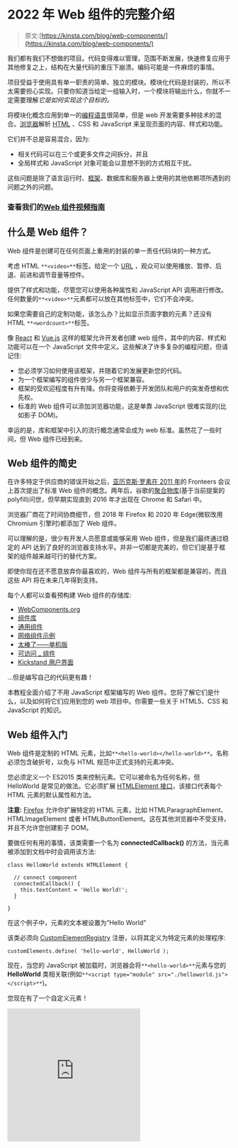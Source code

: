 # 2022 年 Web 组件的完整介绍

> 原文:[https://kinsta.com/blog/web-components/](https://kinsta.com/blog/web-components/)

我们都有我们不想做的项目。代码变得难以管理，范围不断发展，快速修复应用于其他修复之上，结构在大量代码的重压下崩溃。编码可能是一件麻烦的事情。

项目受益于使用具有单一职责的简单、独立的模块。模块化代码是封装的，所以不太需要担心实现。只要你知道当给定一组输入时，一个模块将输出什么，你就不一定需要理解*它是如何实现这个目标的。*

将模块化概念应用到单一的[编程语言](https://kinsta.com/blog/best-programming-language-to-learn/)很简单，但是 web 开发需要多种技术的混合。[浏览器](https://kinsta.com/browser-market-share/)解析 [HTML](https://kinsta.com/blog/html-vs-html5/) 、CSS 和 JavaScript 来呈现页面的内容、样式和功能。

它们并不总是容易混合，因为:

*   相关代码可以在三个或更多文件之间拆分，并且
*   全局样式和 JavaScript 对象可能会以意想不到的方式相互干扰。

这些问题是除了语言运行时、[框架](https://kinsta.com/blog/javascript-libraries/)、数据库和服务器上使用的其他依赖项所遇到的问题之外的问题。

### 查看我们的[Web 组件视频指南](https://www.youtube.com/watch?v=hVxZ-te0kio)

## 什么是 Web 组件？

Web 组件是创建可在任何页面上重用的封装的单一责任代码块的一种方式。









考虑 HTML `**<video>**`标签。给定一个 [URL](https://kinsta.com/knowledgebase/what-is-a-url/) ，观众可以使用播放、暂停、后退、前进和调节音量等控件。

提供了样式和功能，尽管您可以使用各种属性和 JavaScript API 调用进行修改。任何数量的`**<video>**`元素都可以放在其他标签中，它们不会冲突。

如果您需要自己的定制功能，该怎么办？比如显示页面字数的元素？还没有 HTML `**<wordcount>**`标签。

像 [React](https://kinsta.com/blog/javascript-libraries/#reactjs) 和 [Vue.js](https://kinsta.com/blog/vue-js/) 这样的框架允许开发者创建 web 组件，其中的内容、样式和功能可以在一个 JavaScript 文件中定义。这些解决了许多复杂的编程问题，但请记住:

*   您必须学习如何使用该框架，并随着它的发展更新您的代码。
*   为一个框架编写的组件很少与另一个框架兼容。
*   框架的受欢迎程度有升有降。你将变得依赖于开发团队和用户的突发奇想和优先权。
*   标准的 Web 组件可以添加浏览器功能，这是单靠 JavaScript 很难实现的(比如影子 DOM)。

幸运的是，库和框架中引入的流行概念通常会成为 web 标准。虽然花了一些时间，但 Web 组件已经到来。

## Web 组件的简史

在许多特定于供应商的错误开始之后，[亚历克斯·罗素在 2011 年](https://fronteers.nl/congres/2011/sessions/web-components-and-model-driven-views-alex-russell)的 Fronteers 会议上首次提出了标准 Web 组件的概念。两年后，谷歌的[聚合物库](https://github.com/Polymer/polymer)(基于当前提案的 polyfill)问世，但早期实现直到 2016 年才出现在 Chrome 和 Safari 中。

浏览器厂商花了时间协商细节，但 2018 年 Firefox 和 2020 年 Edge(微软改用 Chromium 引擎时)都添加了 Web 组件。

可以理解的是，很少有开发人员愿意或能够采用 Web 组件，但是我们最终通过稳定的 API 达到了良好的浏览器支持水平。并非一切都是完美的，但它们是基于框架的组件越来越可行的替代方案。

即使你现在还不愿意放弃你最喜欢的，Web 组件与所有的框架都是兼容的，而且这些 API 将在未来几年得到支持。

每个人都可以查看预构建 Web 组件的存储库:

*   [WebComponents.org](https://www.webcomponents.org/)
*   [组件库](https://component.gallery/)
*   [通用组件](https://genericcomponents.netlify.app/)
*   [网络组件示例](https://github.com/mdn/web-components-examples)
*   [太棒了——单机版](https://github.com/davatron5000/awesome-standalones)
*   [可访问 _ 组件](https://github.com/scottaohara/accessible_components)
*   [Kickstand 用户界面](https://kickstand-ui.com/)

…但是编写自己的代码更有趣！

本教程全面介绍了不用 JavaScript 框架编写的 Web 组件。您将了解它们是什么，以及如何将它们应用到您的 web 项目中。你需要一些关于 HTML5、CSS 和 JavaScript 的知识。

## Web 组件入门

Web 组件是定制的 HTML 元素，比如`**<hello-world></hello-world>**`。名称必须包含破折号，以免与 HTML 规范中正式支持的元素冲突。

您必须定义一个 ES2015 类来控制元素。它可以被命名为任何名称，但 HelloWorld 是常见的做法。它必须扩展 [HTMLElement 接口](https://developer.mozilla.org/docs/Web/API/HTMLElement)，该接口代表每个 HTML 元素的默认属性和方法。

**注意:** [Firefox](https://kinsta.com/blog/most-secure-browser/#3-firefox) 允许你扩展特定的 HTML 元素，比如 HTMLParagraphElement、HTMLImageElement 或者 HTMLButtonElement。这在其他浏览器中不受支持，并且不允许您创建影子 DOM。

要做任何有用的事情，该类需要一个名为 **connectedCallback()** 的方法，当元素被添加到文档中时会调用该方法:

```
class HelloWorld extends HTMLElement {

  // connect component
  connectedCallback() {
    this.textContent = 'Hello World!';
  }

} 
```

在这个例子中，元素的文本被设置为“Hello World”

该类必须向 [CustomElementRegistry](https://developer.mozilla.org/docs/Web/API/CustomElementRegistry) 注册，以将其定义为特定元素的处理程序:

```
customElements.define( 'hello-world', HelloWorld ); 
```

现在，当您的 JavaScript 被加载时，浏览器会将`**<hello-world>**`元素与您的 **HelloWorld** 类相关联(例如`**<script type="module" src="./helloworld.js"></script>**`)。

您现在有了一个自定义元素！

<iframe class="wp-embedded-content" sandbox="allow-scripts" security="restricted" title="<hello-world> component" src="https://codepen.io/craigbuckler/embed/preview/WNpaxPN?default-tabs=js%2Cresult&amp;height=300&amp;host=https%3A%2F%2Fcodepen.io&amp;slug-hash=WNpaxPN#?secret=1qOrTEtWbL" data-secret="1qOrTEtWbL" scrolling="no" frameborder="0" height="300"></p> <p><a href="https://codepen.io/craigbuckler/pen/WNpaxPN"> CodePen 演示</a></p> <p>该组件可以像任何其他元素一样在 CSS 中设置样式:</p> <pre><code class="language-css">hello-world {&#13; font-weight: bold;&#13; color: red;&#13; }&#13; </code></pre>  <h3>添加属性</h3> <p>这个组件没有什么好处，因为无论如何都会输出相同的文本。像任何其他元素一样，我们可以添加 HTML 属性:</p> <pre><code class="language-html">&lt;hello-world name="Craig"&gt;&lt;/hello-world&gt;&#13; </code></pre> <p>这可能会覆盖文本，因此“你好克雷格！”已显示。为了实现这一点，您可以向<b> HelloWorld </b>类添加一个<b>构造函数()</b>，该函数在创建每个对象时运行。它必须:</p> <ol> <li>调用<b> super() </b>方法初始化父 HTMLElement，并</li> <li>进行其他初始化。在这种情况下，我们将定义一个默认设置为“World”的<b> name </b>属性:</li> </ol> <pre><code class="language-js">class HelloWorld extends HTMLElement {&#13; &#13; constructor() {&#13; super();&#13; this.name = 'World';&#13; }&#13; &#13; // more code...&#13; </code></pre> <p>您的组件只关心<b>名称</b>属性。静态<b> observedAttributes() </b>属性应该返回要观察的属性数组:</p> <pre><code class="language-js">// component attributes&#13; static get observedAttributes() {&#13; return ['name'];&#13; }&#13; </code></pre> <p>在 HTML 中定义属性或使用 JavaScript 更改属性时，会调用一个<b>attributeChangedCallback()</b>方法。它传递了属性名、旧值和新值:</p> <pre><code class="language-js">// attribute change&#13; attributeChangedCallback(property, oldValue, newValue) {&#13; &#13; if (oldValue === newValue) return;&#13; this[ property ] = newValue;&#13; &#13; }&#13; </code></pre> <p>在这个例子中，只有<b> name </b>属性会被更新，但是您可以根据需要添加额外的属性。</p> <p>最后，您需要调整<b> connectedCallback() </b>方法中的消息:</p> <pre><code class="language-js">// connect component&#13; connectedCallback() {&#13; &#13; this.textContent = `Hello ${ this.name }!`;&#13; &#13; }&#13; </code></pre> <p><a href="https://codepen.io/craigbuckler/pen/BaWqLOK"> CodePen 演示</a></p> <h3>生命周期方法</h3> <p>在 Web 组件状态的整个生命周期中，浏览器会自动调用六种方法。这里提供了完整的列表，尽管您已经在上面的示例中看到了前四个:</p> <h4>构造函数()</h4> <p>当组件第一次初始化时调用它。它必须调用<b> super() </b>，并可以设置任何默认值或执行其他预渲染过程。</p> <h4>静态观察属性()</h4> <p>返回浏览器将观察的属性数组。</p> <h4>attributeChangedCallback(propertyName, <b> oldValue, newValue) </b></h4> <p>每当观察到的属性改变时调用。那些在 HTML 中定义的会被立即传递，但是 JavaScript 可以修改它们:</p> <pre><code class="language-js">document.querySelector('hello-world').setAttribute('name', 'Everyone');&#13; </code></pre> <p>发生这种情况时，该方法可能需要触发重新呈现。</p> <h4>connectedCallback()</h4> <p>当 Web 组件附加到文档对象模型时，将调用此函数。它应该运行任何需要的渲染。</p> <h4>disconnectedCallback()</h4> <p>当 Web 组件从文档对象模型中删除时，就会调用它。如果你需要清理，比如删除存储的状态或者中止 Ajax 请求，这可能是有用的。</p> <h4>已采用回调()</h4> <p>当一个 Web 组件从一个文档移动到另一个文档时，调用这个函数。你可能会发现它的用处，尽管我一直在努力想出任何案例！<br/> </p> <h2>Web 组件如何与其他元素交互</h2> <p>Web 组件提供了一些 JavaScript 框架中没有的独特功能。</p> <h3>影子王国</h3> <p>虽然我们在上面构建的 Web 组件可以工作，但它不能免受外界干扰，CSS 或 JavaScript 可以修改它。类似地，您为组件定义的样式可能会泄露出去并影响到其他组件。</p> <p>影子 DOM 通过将一个单独的 DOM 附加到 Web 组件来解决这个封装问题:</p> <pre><code class="language-js">const shadow = this.attachShadow({ mode: 'closed' });&#13; </code></pre> <p>该模式可以是:</p><div class="in-post-container"> <div class="dialog__content"> <h2 class="heading--large text--center color--white mb--30">注册订阅时事通讯</h2>  </div>  <div class="box box--noshadow has-gray-background-color newsletter-cta"> <div class="newsletter-cta__content"> <h3 class="heading" style="font-size: 2rem;">想知道我们是怎么让流量增长超过 1000%的吗？</h3> <p class="mt--10 mb--20">加入 20，000 多名获得我们每周时事通讯和内部消息的人的行列吧！</p> </div> <a href="#newsletter" data-dialog-src="#newsletter" class="button button--purple newsletter-cta__button"> Subscribe Now </a> </div> </div> <ol> <li><b>【open】</b>—外层页面的 JavaScript 可以访问影子 DOM(使用<a href="https://developer.mozilla.org/docs/Web/API/Element/shadowRoot"> Element.shadowRoot </a>)，或者</li> <li><b>“关闭”</b> —影子 DOM 只能在 Web 组件中访问。</li> </ol> <p>阴影 DOM 可以像任何其他 DOM 元素一样进行操作:</p> <pre><code class="language-js">connectedCallback() {&#13; &#13; const shadow = this.attachShadow({ mode: 'closed' });&#13; &#13; shadow.innerHTML = `&#13; &lt;style&gt;&#13; p {&#13; text-align: center;&#13; font-weight: normal;&#13; padding: 1em;&#13; margin: 0 0 2em 0;&#13; background-color: #eee;&#13; border: 1px solid #666;&#13; }&#13; &lt;/style&gt;&#13; &#13; &lt;p&gt;Hello ${ this.name }!&lt;/p&gt;`;&#13; &#13; }&#13; </code></pre> <p>该组件现在在一个<code><b>&lt;p&gt;</b></code>元素中呈现“Hello”文本并设置样式。它不能被组件外的 JavaScript 或 CSS 修改，尽管有些样式如<a href="https://kinsta.com/blog/html-fonts/">字体</a>和颜色是从页面继承的，因为它们没有被显式定义。</p> <p><a href="https://codepen.io/craigbuckler/pen/rNyqyJJ"> CodePen 演示</a></p> <p>此 Web 组件范围内的样式不能影响页面上的其他段落，甚至不能影响其他<code><b>&lt;hello-world&gt;</b></code>组件。</p> <p>请注意，CSS <code>:host</code>选择器可以从 Web 组件内部设计外部<code><b>&lt;hello-world&gt;</b></code>元素的样式:</p> <pre><code class="language-css">:host {&#13; transform: rotate(180deg);&#13; }&#13; </code></pre> <p>您还可以设置元素使用特定类时要应用的样式，例如<code><b>&lt;hello-world class="rotate90"&gt;</b></code>:</p> <pre><code class="language-css">:host(.rotate90) {&#13; transform: rotate(90deg);&#13; }&#13; </code></pre> <h3>HTML 模板</h3> <p>对于更复杂的 Web 组件来说，在脚本中定义 HTML 可能变得不切实际。模板允许您在页面中定义 Web 组件可以使用的 HTML 块。这有几个好处:</p> <ol> <li>您可以调整 HTML 代码，而不必重写 JavaScript 中的字符串。</li> <li>可以定制组件，而不必为每种类型创建单独的 JavaScript 类。</li> <li>在 HTML 中定义 HTML 更容易，而且在组件呈现之前，可以在服务器或客户机上修改它。</li> </ol> <p>模板是在一个<code><b>&lt;template&gt;</b></code>标签中定义的，分配一个 ID 很实用，这样就可以在组件类中引用它。本例分三段显示“你好”消息:</p> <pre><code class="language-html">&lt;template id="hello-world"&gt;&#13; &#13; &lt;style&gt;&#13; p {&#13; text-align: center;&#13; font-weight: normal;&#13; padding: 0.5em;&#13; margin: 1px 0;&#13; background-color: #eee;&#13; border: 1px solid #666;&#13; }&#13; &lt;/style&gt;&#13; &#13; &lt;p class="hw-text"&gt;&lt;/p&gt;&#13; &lt;p class="hw-text"&gt;&lt;/p&gt;&#13; &lt;p class="hw-text"&gt;&lt;/p&gt;&#13; &#13; &lt;/template&gt;&#13; </code></pre> <p>Web 组件类可以访问这个模板，获取它的内容，并<a href="https://kinsta.com/knowledgebase/clone-wordpress-site/">克隆</a>这些元素，以确保在使用它的任何地方都创建一个唯一的 DOM 片段:</p> <pre><code class="language-js">const template = document.getElementById('hello-world').content.cloneNode(true);</code></pre> <p>DOM 可以被修改并直接添加到影子 DOM:</p> <pre><code class="language-js">connectedCallback() {&#13; &#13; const&#13; &#13; shadow = this.attachShadow({ mode: 'closed' }),&#13; template = document.getElementById('hello-world').content.cloneNode(true),&#13; hwMsg = `Hello ${ this.name }`;&#13; &#13; Array.from( template.querySelectorAll('.hw-text') )&#13; .forEach( n =&gt; n.textContent = hwMsg );&#13; &#13; shadow.append( template );&#13; &#13; }&#13; </code></pre> <p><a href="https://codepen.io/craigbuckler/pen/QWpZvdQ"> CodePen 演示</a></p> <h3>模板插槽</h3> <p>插槽允许您自定义模板。假设您想要使用您的<code><b>&lt;hello-world&gt;</b></code> Web 组件，但是将消息放在影子 DOM 中的<b>&lt;&gt;</b>标题内。您可以编写以下代码:</p> <pre><code class="language-html">&lt;hello-world name="Craig"&gt;&#13; &#13; &lt;h1 slot="msgtext"&gt;Hello Default!&lt;/h1&gt;&#13; &#13; &lt;/hello-world&gt;&#13; </code></pre> <p>(注意<b>槽</b>属性。)</p> <p>您可以选择添加其他元素，如另一个段落:</p> <pre><code class="language-html">&lt;hello-world name="Craig"&gt;&#13; &#13; &lt;h1 slot="msgtext"&gt;Hello Default!&lt;/h1&gt;&#13; &lt;p&gt;This text will become part of the component.&lt;/p&gt;&#13; &#13; &lt;/hello-world&gt;&#13; </code></pre> <p>插槽现在可以在您的模板中实现:</p> <div class="in-post-container"> <div id="simple-promo"> <div class="mb--20 mt--0 heading--normal"> <p>需要一个给你带来竞争优势的托管解决方案吗？Kinsta 为您提供了令人难以置信的速度、一流的安全性和自动伸缩功能。<a onclick="gtag('event', 'click', {'event_category': 'blog-article', 'event_label': 'blog-inarticle-minimaltext'})" href="https://kinsta.com/plans/?in-article-cta">查看我们的计划</a></p> </div> </div> </div> <pre><code class="language-html">&lt;template id="hello-world"&gt;&#13; &#13; &lt;slot name="msgtext" class="hw-text"&gt;&lt;/slot&gt;&#13; &#13; &lt;slot&gt;&lt;/slot&gt;&#13; &#13; &lt;/template&gt;&#13; </code></pre> <p>设置为“msgtext”(<code><b>&lt;h1&gt;</b></code>)的元素槽属性被插入到名为“msgtext”的<code><b>&lt;slot&gt;</b></code>处没有为<code><b>&lt;p&gt;</b></code>分配插槽名称，但是它被用于下一个可用的未命名的<code><b>&lt;slot&gt;</b></code>。实际上，模板变成了:</p> <pre><code class="language-html">&lt;template id="hello-world"&gt;&#13; &#13; &lt;slot name="msgtext" class="hw-text"&gt;&#13; &lt;h1 slot="msgtext"&gt;Hello Default!&lt;/h1&gt;&#13; &lt;/slot&gt;&#13; &#13; &lt;slot&gt;&#13; &lt;p&gt;This text will become part of the component.&lt;/p&gt;&#13; &lt;/slot&gt;&#13; &#13; &lt;/template&gt;&#13; </code></pre> <p>现实中没这么简单。阴影 DOM <i>中的一个<code><b>&lt;slot&gt;</b></code>元素将</i>指向插入的元素。您只能通过定位一个<code><b>&lt;slot&gt;</b></code>然后使用<a href="https://developer.mozilla.org/docs/Web/API/HTMLSlotElement/assignedNodes">来访问它们。assignedNodes()方法</a>返回内部子元素的数组。更新后的<b> connectedCallback() </b>方法:</p> <pre><code class="language-js">connectedCallback() {&#13; &#13; const&#13; shadow = this.attachShadow({ mode: 'closed' }),&#13; hwMsg = `Hello ${ this.name }`;&#13; &#13; // append shadow DOM&#13; shadow.append(&#13; document.getElementById('hello-world').content.cloneNode(true)&#13; );&#13; &#13; // find all slots with a hw-text class&#13; Array.from( shadow.querySelectorAll('slot.hw-text') )&#13; &#13; // update first assignedNode in slot&#13; .forEach( n =&gt; n.assignedNodes()[0].textContent = hwMsg );&#13; &#13; }&#13; </code></pre> <p><a href="https://codepen.io/craigbuckler/pen/gOmBBvm"> CodePen 演示</a></p> <p>此外，您不能直接设置插入元素的样式，尽管您可以将 Web 组件中的特定插槽作为目标:</p> <pre><code class="language-html">&lt;template id="hello-world"&gt;&#13; &#13; &lt;style&gt;&#13; slot[name="msgtext"] { color: green; }&#13; &lt;/style&gt;&#13; &#13; &lt;slot name="msgtext" class="hw-text"&gt;&lt;/slot&gt;&#13; &lt;slot&gt;&lt;/slot&gt;&#13; &#13; &lt;/template&gt;&#13; </code></pre> <p>模板槽有点不寻常，但是一个好处是如果 JavaScript 无法运行，你的内容将会显示出来。此代码显示了一个默认的标题和段落，只有在 Web 组件类成功执行时才会被替换:</p> <pre><code class="language-html">&lt;hello-world name="Craig"&gt;&#13; &#13; &lt;h1 slot="msgtext"&gt;Hello Default!&lt;/h1&gt;&#13; &lt;p&gt;This text will become part of the component.&lt;/p&gt;&#13; &#13; &lt;/hello-world&gt;&#13; </code></pre> <p>因此，您可以实现某种形式的渐进增强——即使只是一条<i>“您需要 JavaScript”</i>消息！</p> <h3>声明性阴影 DOM</h3> <p>上面的例子使用 JavaScript 构建了一个影子 DOM。这仍然是唯一的选择，但是正在为 Chrome 开发一个实验性的声明性阴影 DOM。这允许服务器端呈现，并避免任何布局变化或无样式内容的闪烁。</p> <p>HTML 解析器检测到以下代码，它创建了一个与您在上一节中创建的相同的影子 DOM(您需要根据需要更新消息):</p> <pre><code class="language-html">&lt;hello-world name="Craig"&gt;&#13; &#13; &lt;template shadowroot="closed"&gt;&#13; &lt;slot name="msgtext" class="hw-text"&gt;&lt;/slot&gt;&#13; &lt;slot&gt;&lt;/slot&gt;&#13; &lt;/template&gt;&#13; &#13; &lt;h1 slot="msgtext"&gt;Hello Default!&lt;/h1&gt;&#13; &lt;p&gt;This text will become part of the component.&lt;/p&gt;&#13; &#13; &lt;/hello-world&gt;&#13; </code></pre> <p>该功能在任何浏览器中都不可用，也不能保证它能在 Firefox 或 Safari 上使用。您可以<a href="https://web.dev/declarative-shadow-dom/">找到更多关于声明性阴影 DOM </a>的信息，polyfill 很简单，但是要注意实现可能会改变。</p> <h3>阴影 DOM 事件</h3> <p>您的 Web 组件可以将事件附加到 Shadow DOM 中的任何元素，就像在 page DOM 中一样，例如侦听所有内部子级上的 click 事件:</p> <pre><code class="language-js">shadow.addEventListener('click', e =&gt; {&#13; &#13; // do something&#13; &#13; });&#13; </code></pre> <p>除非您<a href="https://developer.mozilla.org/docs/Web/API/Event/stopPropagation">停止传播</a>，否则事件将冒泡到页面 DOM 中，但事件将被重定向。因此，它似乎来自您的自定义元素，而不是其中的元素。</p> <h1>在其他框架中使用 Web 组件</h1> <p>您创建的任何 Web 组件都可以在所有的<a href="https://kinsta.com/blog/javascript-libraries/#the-most-popular-javascript-frameworks"> JavaScript 框架</a>中工作。他们都不知道也不关心 HTML 元素——您的<code><b>&lt;hello-world&gt;</b></code>组件将被视为与<code><b>&lt;div&gt;</b></code>相同，并被放入类将被激活的 DOM 中。</p> <p><a href="https://custom-elements-everywhere.com/">custom-elements-everywhere.com</a>提供了框架和 Web 组件注释的列表。大多数都是完全兼容的，尽管 React.js 有一些挑战。在 JSX 可以使用<code><b>&lt;hello-world&gt;</b></code>:</p> <pre><code class="language-js">import React from 'react';&#13; import ReactDOM from 'react-dom';&#13; import from './hello-world.js';&#13; &#13; function MyPage() {&#13; &#13; return (&#13; &lt;&gt;&#13; &lt;hello-world name="Craig"&gt;&lt;/hello-world&gt; &#13; &lt;/&gt;&#13; );&#13; &#13; }&#13; &#13; ReactDOM.render(&lt;MyPage /&gt;, document.getElementById('root'));&#13; </code></pre> <p>…但是:</p> <ul> <li>React 只能将原始数据类型传递给 HTML 属性(不是数组或对象)</li> <li>React 无法监听 Web 组件事件，因此您必须手动附加自己的处理程序。</li> </ul> <h2>Web 组件的批评和问题</h2> <p>Web 组件有了显著的改进，但是有些方面可能很难管理。</p> <h3>造型困难</h3> <p>对 Web 组件进行样式化带来了一些挑战，尤其是当您想要覆盖作用域样式时。有许多解决方案:</p> <ol> <li>避免使用阴影 DOM。您可以将内容直接添加到您的定制元素中，尽管其他 JavaScript 可能会无意或恶意地更改它。</li> <li><strong>使用<code>:host</code>类。</strong>正如我们在上面看到的，<a href="https://kinsta.com/blog/critical-rendering-path/#optimize-css">作用域 CSS </a>可以在一个类被应用到自定义元素时应用特定的样式。</li> <li><strong>检查 CSS 自定义属性(变量)。</strong>自定义属性级联到 Web 组件中，因此，如果您的元素使用<code><b>var(--my-color)</b></code>，您可以在外部容器(如<code><b>:root</b></code>)中设置<code><b>--my-color</b></code>，它将被使用。</li> <li><strong>利用阴影部分。</strong>新的<a href="https://developer.mozilla.org/docs/Web/CSS/::part">:【part()】选择器</a>可以样式化一个具有部件属性的内部组件，即<code><b>&lt;hello-world&gt;</b></code>组件内部的<code><b>&lt;h1 part="heading"&gt;</b></code>可以用选择器<code><b>hello-world::part(heading)</b></code>来样式化。</li> <li><strong>传入一串样式。</strong>您可以将它们作为属性传递给一个<code><b>&lt;style&gt;</b></code>块。</li> </ol> <p>没有一个是理想的，您需要仔细计划其他用户如何定制您的 Web 组件。</p> <h3>忽略的输入</h3> <p>影子 DOM 中的任何<code><b>&lt;input&gt;</b></code>、<code><b>&lt;textarea&gt;</b></code>或<code><b>&lt;select&gt;</b></code>字段在包含表单中不会自动关联。早期的 Web 组件采用者会在页面 DOM 中添加隐藏字段，或者使用<a href="https://developer.mozilla.org/docs/Web/API/FormData"> FormData 接口</a>来更新值。两者都不是特别实用，而且破坏了 Web 组件封装。</p> <p>新的 ElementInternals 接口允许 Web 组件<a href="https://kinsta.com/blog/wordpress-hooks/">挂钩到</a>表单，因此可以定义自定义值和有效性。它是在 Chrome 中实现的，但是一个<a href="https://www.npmjs.com/package/element-internals-polyfill"> polyfill 可用于其他浏览器</a>。</p> <p>为了演示，您将创建一个基本的<code><b>&lt;input-age name="your-age"&gt;&lt;/input-age&gt;</b></code>组件。该类必须有一个静态的<b>与</b>相关联的值设置为真，并且可选地，当外部表单相关联时，可以调用一个<b>与 formAssociatedCallback() </b>方法:</p> <pre><code class="language-js">// &lt;input-age&gt; web component&#13; class InputAge extends HTMLElement {&#13; &#13; static formAssociated = true;&#13; &#13; formAssociatedCallback(form) {&#13; console.log('form associated:', form.id);&#13; }&#13; </code></pre> <p>构造函数现在必须运行<b> attachInternals() </b>方法，该方法允许组件与表单和其他想要检查值或验证的<a href="https://kinsta.com/knowledgebase/what-is-javascript/"> JavaScript 代码</a>进行通信:</p> <pre><code class="language-js"> constructor() {&#13; &#13; super();&#13; this.internals = this.attachInternals();&#13; this.setValue('');&#13; &#13; }&#13; &#13; // set form value&#13; &#13; setValue(v) {&#13; &#13; this.value = v;&#13; &#13; this.internals.setFormValue(v);&#13; &#13; }&#13; </code></pre> <p>ElementInternal 的<b> setFormValue() </b>方法在此处为用空字符串初始化的父表单设置元素的值(也可以向其传递具有多个名称/值对的 FormData 对象)。其他属性和方法包括:</p> <ul> <li><b>表单</b>:父表单</li> <li><b>标签</b>:标签组件的元素数组</li> <li><a href="https://developer.mozilla.org/docs/Web/API/Constraint_validation">约束验证 API </a>选项，如 willValidate、checkValidity 和 validationMessage</li> </ul> <p>像以前一样，<b> connectedCallback() </b>方法创建一个影子<a href="https://kinsta.com/blog/critical-rendering-path/#the-dom"> DOM </a>，但是还必须监视字段的变化，因此可以运行<b> setFormValue() </b>:</p> <pre><code class="language-js"> connectedCallback() {&#13; &#13; const shadow = this.attachShadow({ mode: 'closed' });&#13; &#13; shadow.innerHTML = `&#13; &lt;style&gt;input { width: 4em; }&lt;/style&gt;&#13; &lt;input type="number" placeholder="age" min="18" max="120" /&gt;`;&#13; &#13; // monitor input values&#13; shadow.querySelector('input').addEventListener('input', e =&gt; {&#13; this.setValue(e.target.value);&#13; });&#13; &#13; }&#13; </code></pre> <p>现在，您可以使用此 Web 组件创建一个 HTML 表单，其作用方式与其他表单域类似:</p> <pre><code class="language-html">&lt;form id="myform"&gt;&#13; &#13; &lt;input type="text" name="your-name" placeholder="name" /&gt;&#13; &#13; &lt;input-age name="your-age"&gt;&lt;/input-age&gt;&#13; &#13; &lt;button&gt;submit&lt;/button&gt;&#13; &#13; &lt;/form&gt;&#13; </code></pre> <p>它可以工作，但是不可否认地感觉有点复杂。</p> <p>在<a href="https://codepen.io/craigbuckler/pen/JjWmxwo"> CodePen 演示</a>中查看它</p> <p>有关更多信息，请参考<a href="https://web.dev/more-capable-form-controls/" target="_blank" rel="noopener noreferrer">这篇关于更强大的表单控件的文章</a>。</p> <a href="https://twitter.com/intent/tweet?url=https%3A%2F%2Fbit.ly%2F2UQA8x8&amp;via=kinsta&amp;text=Want+to+better+understand+web+components+and+how+they+work%3F+%E2%9C%85+Click+to+dive+in+%E2%AC%87%EF%B8%8F&amp;hashtags=CSS%2CHTML" class="novashare-ctt novashare-ctt-cta-left" target="_blank" rel="nofollow noopener noreferrer"><span class="novashare-ctt-tweet">Want to better understand web components and how they work? ✅ Click to dive in ⬇️</span><span class="novashare-ctt-cta-container"><span class="novashare-ctt-cta"><span class="novashare-ctt-cta-text">Click to Tweet</span><span class="novashare-ctt-cta-icon"><svg role="img" viewbox="0 0 512 512"><path fill="currentColor" d="M459.37 151.716c.325 4.548.325 9.097.325 13.645 0 138.72-105.583 298.558-298.558 298.558-59.452 0-114.68-17.219-161.137-47.106 8.447.974 16.568 1.299 25.34 1.299 49.055 0 94.213-16.568 130.274-44.832-46.132-.975-84.792-31.188-98.112-72.772 6.498.974 12.995 1.624 19.818 1.624 9.421 0 18.843-1.3 27.614-3.573-48.081-9.747-84.143-51.98-84.143-102.985v-1.299c13.969 7.797 30.214 12.67 47.431 13.319-28.264-18.843-46.781-51.005-46.781-87.391 0-19.492 5.197-37.36 14.294-52.954 51.655 63.675 129.3 105.258 216.365 109.807-1.624-7.797-2.599-15.918-2.599-24.04 0-57.828 46.782-104.934 104.934-104.934 30.213 0 57.502 12.67 76.67 33.137 23.715-4.548 46.456-13.32 66.599-25.34-7.798 24.366-24.366 44.833-46.132 57.827 21.117-2.273 41.584-8.122 60.426-16.243-14.292 20.791-32.161 39.308-52.628 54.253z"/></svg></span></span></span></a> <h2>摘要</h2> <p>当 JavaScript 框架的地位和能力都在增长的时候，Web 组件却很难获得认同和采用。如果你来自 React、<a href="https://kinsta.com/blog/javascript-libraries/#vuejs"> Vue.js </a>或<a href="https://kinsta.com/blog/php-vs-angular/#what-is-angular"> Angular </a>，Web 组件可能看起来复杂而笨拙，尤其是当你缺少数据绑定和状态管理等功能时。</p> <p>虽然还有一些问题需要解决，但是 Web 组件的未来是光明的。它们是框架无关的、轻量级的、快速的，并且可以实现单独用 JavaScript 不可能实现的功能。</p> <p>十年前，很少有人会处理一个没有 jQuery T1 的网站，但是浏览器供应商吸取了优秀的部分并增加了本地的替代品(比如 querySelector)。JavaScript 框架也会出现同样的情况，而 Web 组件是试验性的第一步。</p> <p>关于如何使用 Web 组件，您有什么问题吗？在评论区说说吧！</p> <div class="user-content mt--40 pb--60"> <hr class="mini-divider"/> <p>让你所有的<a data-track-ga-category="single-post" data-track-ga-label="bottom-cta" href="https://kinsta.com/application-hosting/">应用程序</a>、<a data-track-ga-category="single-post" data-track-ga-label="bottom-cta" href="https://kinsta.com/database-hosting/">数据库</a>和<a data-track-ga-category="single-post" data-track-ga-label="bottom-cta" href="https://kinsta.com/wordpress-hosting/"> WordPress 网站</a>在线并在一个屋檐下。我们功能丰富的高性能云平台包括:</p> <ul> <li>在 MyKinsta 仪表盘中轻松设置和管理</li> <li>24/7 专家支持</li> <li>最好的谷歌云平台硬件和网络，由 Kubernetes 提供最大的可扩展性</li> <li>面向速度和安全性的企业级 Cloudflare 集成</li> <li>全球受众覆盖全球多达 35 个数据中心和 275 多个 pop</li> </ul> <p>在第一个月使用托管的<a data-track-ga-category="single-post" data-track-ga-label="bottom-cta" href="https://kinsta.com/application-hosting/">应用程序或托管</a>的<a data-track-ga-category="single-post" data-track-ga-label="bottom-cta" href="https://kinsta.com/database-hosting/">数据库，您可以享受 20 美元的优惠，亲自测试一下。探索我们的</a><a data-track-ga-category="single-post" data-track-ga-label="bottom-cta" href="https://kinsta.com/plans/">计划</a>或<a data-track-ga-category="single-post" data-track-ga-label="bottom-cta" href="https://kinsta.com/contact-us/">与销售人员交谈</a>以找到最适合您的方式。</p> </div> </body> </html></iframe>